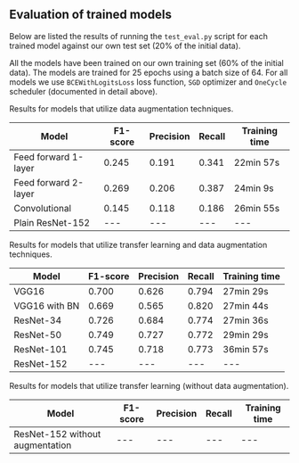 ## Evaluation of trained models

Below are listed the results of running the ```test_eval.py``` script for each trained model against our own test set (20% of the initial data). 

All the models have been trained on our own training set (60% of the initial data). The models are trained for 25 epochs using a batch size of 64. For all models we use ```BCEWithLogitsLoss``` loss function, ```SGD``` optimizer and ```OneCycle``` scheduler (documented in detail above).

Results for models that utilize data augmentation techniques.

| Model | F1-score | Precision | Recall | Training time |
| --- | --- | --- | --- | --- | 
| Feed forward 1-layer | 0.245 | 0.191 | 0.341 | 22min 57s | 
| Feed forward 2-layer | 0.269 | 0.206 | 0.387 | 24min 9s | 
| Convolutional | 0.145 | 0.118 | 0.186 | 26min 55s | 
| Plain ResNet-152 | --- | --- | --- | --- | 

Results for models that utilize transfer learning and data augmentation techniques.

| Model | F1-score | Precision | Recall | Training time | 
| --- | --- | --- | --- | --- | 
| VGG16 | 0.700 | 0.626 | 0.794 | 27min 29s |   
| VGG16 with BN | 0.669 | 0.565 | 0.820 | 27min 44s | 
| ResNet-34 | 0.726 | 0.684 | 0.774 | 27min 36s | 
| ResNet-50 | 0.749 | 0.727 | 0.772 | 29min 29s | 
| ResNet-101 | 0.745 | 0.718 | 0.773 | 36min 57s | 
| ResNet-152 | --- | --- | --- | --- | 

Results for models that utilize transfer learning (without data augmentation).

| Model | F1-score | Precision | Recall | Training time |
| --- | --- | --- | --- | --- | 
| ResNet-152 without augmentation | --- | --- | --- | --- | 

